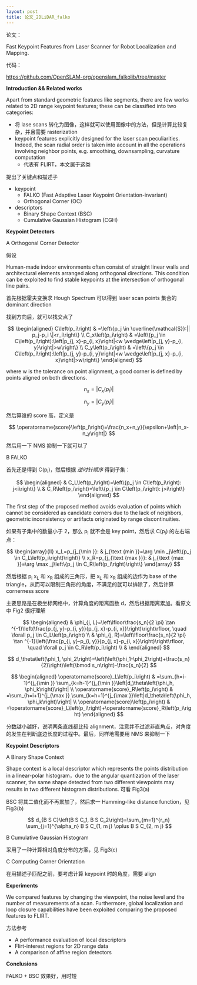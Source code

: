 ```yaml
---
layout: post
title: 论文_2DLiDAR_falko
---
```


论文：

Fast Keypoint Features from Laser Scanner for Robot Localization and Mapping. 

代码：

https://github.com/OpenSLAM-org/openslam_falkolib/tree/master

**Introduction && Related works**

Apart from standard geometric features like segments, there are few works related to 2D range keypoint features; these can be classified into two categories:

- 将 lase scans 转化为图像，这样就可以使用图像中的方法，但是计算比较复杂，并且需要 rasterization
- keypoint features explicitly designed for the laser scan peculiarities. Indeed, the scan radial order is taken into account in all the operations involving neighbor points, e.g. smoothing, downsampling, curvature computation
  - 代表有 FLIRT，本文属于这类

提出了关键点和描述子

- keypoint
  - FALKO (Fast Adaptive Laser Keypoint Orientation-invariant) 
  - Orthogonal Corner (OC)
- descriptors
  - Binary Shape Context (BSC)
  - Cumulative Gaussian Histogram (CGH)

**Keypoint Detectors**

A Orthogonal Corner Detector

假设

Human-made indoor environments often consist of straight linear walls and architectural elements arranged along orthogonal directions. This condition can be exploited to find stable keypoints at the intersection of orthogonal line pairs.

首先根据霍夫变换求 Hough Spectrum 可以得到 laser scan points 集合的 dominant direction 

找到方向后，就可以找交点了

$$
\begin{aligned}
C\left(p_i\right) & =\left\{p_j \in \overline{\mathcal{S}}:|| p_j-p_i \|<r_i\right\} \\
C_x\left(p_i\right) & =\left\{p_j \in C\left(p_i\right):\left|p_{j, x}-p_{i, x}\right|<w \wedge\left|p_{j, y}-p_{i, y}\right|>w\right\} \\
C_y\left(p_i\right) & =\left\{p_j \in C\left(p_i\right):\left|p_{j, y}-p_{i, y}\right|<w \wedge\left|p_{j, x}-p_{i, x}\right|>w\right\}
\end{aligned}
$$

where w is the tolerance on point alignment, a good corner is defined by points aligned on both directions.

$$
n_x=\left|C_x\left(p_i\right)\right|
$$

$$
n_y=\left|C_y\left(p_i\right)\right|
$$

然后算谁的 score 高，定义是

$$
\operatorname{score}\left(p_i\right)=\frac{n_x+n_y}{\epsilon+\left|n_x-n_y\right|}
$$

然后用一下 NMS 抑制一下就可以了

B FALKO

首先还是得到 C(p<sub>i</sub>)，然后根据 *逆时针顺序* 得到子集：

$$
\begin{aligned}
& C_L\left(p_i\right)=\left\{p_j \in C\left(p_i\right): j<i\right\} \\
& C_R\left(p_i\right)=\left\{p_j \in C\left(p_i\right): j>i\right\}
\end{aligned}
$$

The first step of the proposed method avoids evaluation of points which cannot be considered as candidate corners due to the lack of neighbors, geometric inconsistency or artifacts originated by range discontinuities.

如果有子集中的数量小于 2，那么 p<sub>i</sub> 就不会是 key point，然后求 C(p<sub>i</sub>) 的左右端点：

$$
\begin{array}{ll}
x_L=p_{j_{\min }}: & j_{\text {min }}=\arg \min _j\left\{p_j \in C_L\left(p_i\right)\right\} \\
x_R=p_{j_{\text {max }}}: & j_{\text {max }}=\arg \max _j\left\{p_j \in C_R\left(p_i\right)\right\}
\end{array}
$$

然后根据 p<sub>i</sub> x<sub>L</sub> 和 x<sub>R</sub> 组成的三角形，把 x<sub>L</sub> 和 x<sub>R</sub> 组成的边作为 base of the triangle，从而可以限制三角形的角度，不满足的就可以排除了，然后计算 cornerness score 

主要思路是在极坐标网格中，计算角度的距离函数 d，然后根据距离累加。看原文中 Fig2 很好理解

$$
\begin{aligned}
& \phi_{j, L}=\left\lfloor\frac{s_n}{2 \pi} \tan ^{-1}\left(\frac{p_{j, y}-p_{i, y}}{p_{j, x}-p_{i, x}}\right)\right\rfloor, \quad \forall p_j \in C_L\left(p_i\right) \\
& \phi_{j, R}=\left\lfloor\frac{s_n}{2 \pi} \tan ^{-1}\left(\frac{p_{j, y}-p_{i, y}}{p_{j, x}-p_{i, x}}\right)\right\rfloor, \quad \forall p_j \in C_R\left(p_i\right) \\
&
\end{aligned}
$$

$$
d_\theta\left(\phi_1, \phi_2\right)=\left(\left(\phi_1-\phi_2\right)+\frac{s_n}{2}\right)\left(\bmod s_n\right)-\frac{s_n}{2}
$$

$$
\begin{aligned}
\operatorname{score}_L\left(p_i\right) & =\sum_{h=i-1}^{j_{\min }} \sum_{k=h-1}^{j_{\min }}\left|d_\theta\left(\phi_h, \phi_k\right)\right| \\
\operatorname{score}_R\left(p_i\right) & =\sum_{h=i+1}^{j_{\max }} \sum_{k=h+1}^{j_{\max }}\left|d_\theta\left(\phi_h, \phi_k\right)\right| \\
\operatorname{score}\left(p_i\right) & =\operatorname{score}_L\left(p_i\right)+\operatorname{score}_R\left(p_i\right)
\end{aligned}
$$

分数越小越好，说明两条直线都比较 alignment，注意并不过滤非直角点，对角度的发生在判断底边长度的过程中。最后，同样地需要用 NMS 来抑制一下

**Keypoint Descriptors**

A Binary Shape Context

Shape context is a local descriptor which represents the points distribution in a linear-polar histogram，due to the angular quantization of the laser scanner, the same shape detected from two different viewpoints may results in two different histogram distributions. 可看 Fig3(a)

BSC 将其二值化而不再累加了，然后求一 Hamming-like distance function，见 Fig3(b)

$$
d_{B S C}\left(B S C_1, B S C_2\right)=\sum_{m=1}^{r_n} \sum_{j=1}^{\alpha_n} B S C_{1, m j} \oplus B S C_{2, m j}
$$

B Cumulative Gaussian Histogram

采用了一种计算相对角度分布的方案，见 Fig3(c)

C Computing Corner Orientation

在用描述子匹配之前，要考虑计算 keypoint 时的角度，需要 align

**Experiments**

We compared features by changing the viewpoint, the noise level and the number of measurements of a scan. Furthermore, global localization and loop closure capabilities have been exploited comparing the proposed features to FLIRT.

方法参考

- A performance evaluation of local descriptors
- Flirt-interest regions for 2D range data
- A comparison of affine region detectors

**Conclusions**

FALKO + BSC 效果好，用时短
